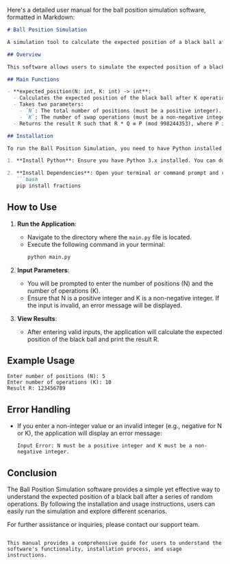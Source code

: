 Here's a detailed user manual for the ball position simulation software, formatted in Markdown:

```markdown
# Ball Position Simulation

A simulation tool to calculate the expected position of a black ball after a series of random swap operations.

## Overview

This software allows users to simulate the expected position of a black ball after performing a specified number of random swap operations between positions. The user can input the total number of positions and the number of operations to be performed. The software will then calculate and return the expected position of the black ball in a modular arithmetic format.

## Main Functions

- **expected_position(N: int, K: int) -> int**: 
  - Calculates the expected position of the black ball after K operations.
  - Takes two parameters:
    - `N`: The total number of positions (must be a positive integer).
    - `K`: The number of swap operations (must be a non-negative integer).
  - Returns the result R such that R * Q ≡ P (mod 998244353), where P is the expected position and Q is the number of operations.

## Installation

To run the Ball Position Simulation, you need to have Python installed on your machine. Follow these steps to set up the environment:

1. **Install Python**: Ensure you have Python 3.x installed. You can download it from [python.org](https://www.python.org/downloads/).

2. **Install Dependencies**: Open your terminal or command prompt and run the following command to install the required dependencies:
   ```bash
   pip install fractions
   ```

## How to Use

1. **Run the Application**: 
   - Navigate to the directory where the `main.py` file is located.
   - Execute the following command in your terminal:
     ```bash
     python main.py
     ```

2. **Input Parameters**:
   - You will be prompted to enter the number of positions (N) and the number of operations (K).
   - Ensure that N is a positive integer and K is a non-negative integer. If the input is invalid, an error message will be displayed.

3. **View Results**:
   - After entering valid inputs, the application will calculate the expected position of the black ball and print the result R.

## Example Usage

```plaintext
Enter number of positions (N): 5
Enter number of operations (K): 10
Result R: 123456789
```

## Error Handling

- If you enter a non-integer value or an invalid integer (e.g., negative for N or K), the application will display an error message:
  ```plaintext
  Input Error: N must be a positive integer and K must be a non-negative integer.
  ```

## Conclusion

The Ball Position Simulation software provides a simple yet effective way to understand the expected position of a black ball after a series of random operations. By following the installation and usage instructions, users can easily run the simulation and explore different scenarios.

For further assistance or inquiries, please contact our support team.
```

This manual provides a comprehensive guide for users to understand the software's functionality, installation process, and usage instructions.